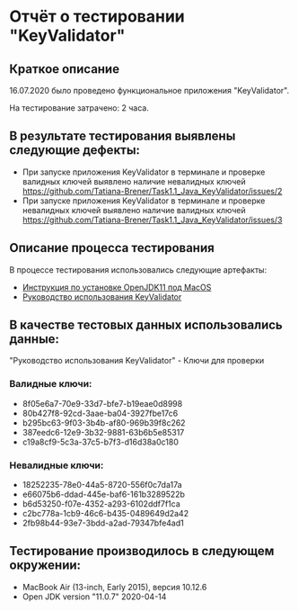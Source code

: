 # Отчёт о тестировании "KeyValidator"

## Краткое описание

16.07.2020 было проведено функциональное приложения "KeyValidator".

На тестирование затрачено: 2 часа.

## В результате тестирования выявлены следующие дефекты:
* При запуске приложения KeyValidator в терминале и проверке валидных ключей выявлено наличие невалидных ключей https://github.com/Tatiana-Brener/Task1.1_Java_KeyValidator/issues/2
* При запуске приложения KeyValidator в терминале и проверке невалидных ключей выявлено наличие валидных ключей https://github.com/Tatiana-Brener/Task1.1_Java_KeyValidator/issues/3

## Описание процесса тестирования

В процессе тестирования использовались следующие артефакты:
* [Инструкция по установке OpenJDK11 под MacOS](https://github.com/netology-code/javaqa-homeworks/blob/master/intro/openjdk11-manual.md) 
* [Руководство использования KeyValidator](https://github.com/netology-code/javaqa-homeworks/blob/master/intro/user-manual.md)

## В качестве тестовых данных использовались данные:
"Руководство использования KeyValidator" - Ключи для проверки

### Валидные ключи:

- 8f05e6a7-70e9-33d7-bfe7-b19eae0d8998
- 80b427f8-92cd-3aae-ba04-3927fbe17c6
- b295bc63-9f03-3b4b-af80-969b39f8c262
- 387eedc6-12e9-3b32-9881-63b6b5e85317
- c19a8cf9-5c3a-37c5-b7f3-d16d38a0c180

### Невалидные ключи:

- 18252235-78e0-44a5-8720-556f0c7da17a
- e66075b6-ddad-445e-baf6-161b3289522b
- b6d53250-f07e-4352-a293-6102ddf7f1ca
- c2bc778a-1cb9-46c6-b435-0489649d2a42
- 2fb98b44-93e7-3bdd-a2ad-79347bfe4ad1

## Тестирование производилось в следующем окружении:
* MacBook Air (13-inch, Early 2015), версия 10.12.6
* Open JDK version "11.0.7" 2020-04-14